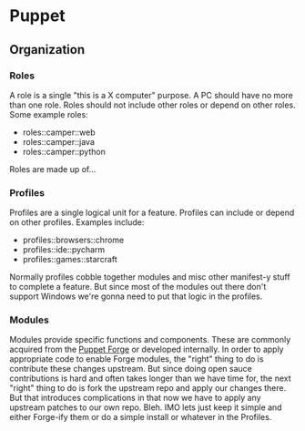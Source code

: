Puppet
======

Organization
------------

### Roles
A role is a single "this is a X computer" purpose. A PC should have 
no more than one role. Roles should not include other roles or depend
on other roles. Some example roles:

* roles::camper::web
* roles::camper::java
* roles::camper::python

Roles are made up of...

### Profiles
Profiles are a single logical unit for a feature. Profiles can include
or depend on other profiles. Examples include:

* profiles::browsers::chrome
* profiles::ide::pycharm
* profiles::games::starcraft

Normally profiles cobble together modules and misc other manifest-y stuff
to complete a feature. But since most of the modules out there don't
support Windows we're gonna need to put that logic in the profiles.

### Modules
Modules provide specific functions and components. These are commonly
acquired from the [Puppet Forge](https://forge.puppet.com/) or developed
internally. In order to apply appropriate code to enable Forge modules, the
"right" thing to do is contribute these changes upstream. But since
doing open sauce contributions is hard and often takes longer than we
have time for, the next "right" thing to do is fork the upstream repo and
apply our changes there. But that introduces complications in that now we
have to apply any upstream patches to our own repo. Bleh. IMO lets just
keep it simple and either Forge-ify them or do a simple install or whatever
in the Profiles.